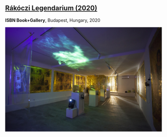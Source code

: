 ## [Rákóczi Legendarium (2020)](/c/projects/raakooczi_legendarium-2020)
**ISBN Book+Gallery**, Budapest, Hungary, 2020

<a href="/c/projects/raakooczi_legendarium-2020">

![_full](raakooczi_legendarium-2020/003kocsi_olga_rakoczilenegdarium.jpg)

</a>